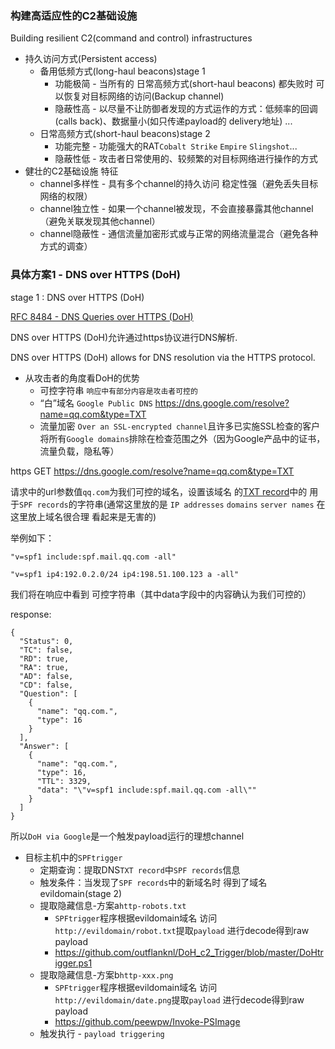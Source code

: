 ### 构建高适应性的C2基础设施
Building resilient C2(command and control) infrastructures

* 持久访问方式(Persistent access)
  * 备用低频方式(long-haul beacons)stage 1
    * 功能极简 - 当所有的 日常高频方式(short-haul beacons) 都失败时 可以恢复对目标网络的访问(Backup channel)
    * 隐蔽性高 - 以尽量不让防御者发现的方式运作的方式：低频率的回调(calls back)、数据量小(如只传递payload的 delivery地址) ...
  * 日常高频方式(short-haul beacons)stage 2
    * 功能完整 - 功能强大的RAT`Cobalt Strike` `Empire` `Slingshot`...
    * 隐蔽性低 - 攻击者日常使用的、较频繁的对目标网络进行操作的方式
* 健壮的C2基础设施 特征
  * channel多样性 - 具有多个channel的持久访问 稳定性强（避免丢失目标网络的权限）
  * channel独立性 - 如果一个channel被发现，不会直接暴露其他channel（避免关联发现其他channel）
  * channel隐蔽性 - 通信流量加密形式或与正常的网络流量混合（避免各种方式的调查）

### 具体方案1 - DNS over HTTPS (DoH)

stage 1 : DNS over HTTPS (DoH)

[RFC 8484 - DNS Queries over HTTPS (DoH)](https://tools.ietf.org/html/rfc8484)

DNS over HTTPS (DoH)允许通过https协议进行DNS解析.

DNS over HTTPS (DoH) allows for DNS resolution via the HTTPS protocol.

* 从攻击者的角度看DoH的优势
  * 可控字符串 `响应中有部分内容是攻击者可控的`
  * “白”域名 `Google Public DNS` https://dns.google.com/resolve?name=qq.com&type=TXT
  * 流量加密 `Over an SSL-encrypted channel`且许多已实施SSL检查的客户将所有`Google domains`排除在检查范围之外（因为Google产品中的证书，流量负载，隐私等）


https GET https://dns.google.com/resolve?name=qq.com&type=TXT

请求中的url参数值`qq.com`为我们可控的域名，设置该域名 的[TXT record](https://en.wikipedia.org/wiki/TXT_record)中的 用于`SPF records`的字符串(通常这里放的是 `IP addresses` `domains` `server names` 在这里放上域名很合理 看起来是无害的)

举例如下：
```
"v=spf1 include:spf.mail.qq.com -all"
```
```
"v=spf1 ip4:192.0.2.0/24 ip4:198.51.100.123 a -all"
```

我们将在响应中看到 可控字符串（其中data字段中的内容确认为我们可控的）

response:
```
{
  "Status": 0,
  "TC": false,
  "RD": true,
  "RA": true,
  "AD": false,
  "CD": false,
  "Question": [
    {
      "name": "qq.com.",
      "type": 16
    }
  ],
  "Answer": [
    {
      "name": "qq.com.",
      "type": 16,
      "TTL": 3329,
      "data": "\"v=spf1 include:spf.mail.qq.com -all\""
    }
  ]
}
```

所以`DoH via Google`是一个触发payload运行的理想channel

* 目标主机中的`SPFtrigger`
  * 定期查询：提取DNS`TXT record`中`SPF records`信息
  * 触发条件：当发现了`SPF records`中的新域名时 得到了域名evildomain(stage 2)
  * 提取隐藏信息-方案a`http-robots.txt`
    * `SPFtrigger`程序根据evildomain域名 访问`http://evildomain/robot.txt`提取`payload` 进行decode得到raw payload
    * https://github.com/outflanknl/DoH_c2_Trigger/blob/master/DoHtrigger.ps1
  * 提取隐藏信息-方案b`http-xxx.png`
    * `SPFtrigger`程序根据evildomain域名 访问`http://evildomain/date.png`提取`payload` 进行decode得到raw payload
    * https://github.com/peewpw/Invoke-PSImage
  * 触发执行 - `payload triggering`
